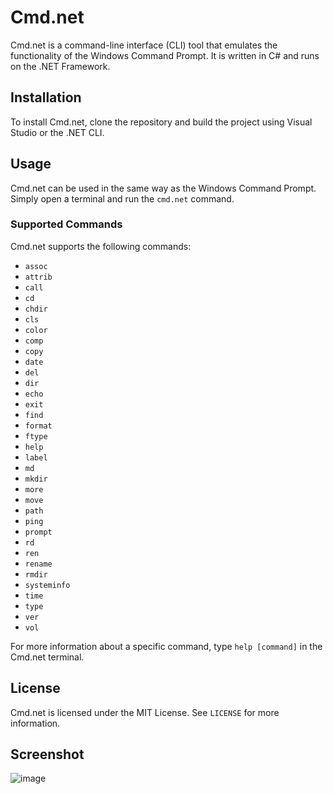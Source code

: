 # Cmd.net

Cmd.net is a command-line interface (CLI) tool that emulates the functionality of the Windows Command Prompt. It is written in C# and runs on the .NET Framework.

## Installation

To install Cmd.net, clone the repository and build the project using Visual Studio or the .NET CLI.

## Usage

Cmd.net can be used in the same way as the Windows Command Prompt. Simply open a terminal and run the `cmd.net` command.

### Supported Commands

Cmd.net supports the following commands:

- `assoc`
- `attrib`
- `call`
- `cd`
- `chdir`
- `cls`
- `color`
- `comp`
- `copy`
- `date`
- `del`
- `dir`
- `echo`
- `exit`
- `find`
- `format`
- `ftype`
- `help`
- `label`
- `md`
- `mkdir`
- `more`
- `move`
- `path`
- `ping`
- `prompt`
- `rd`
- `ren`
- `rename`
- `rmdir`
- `systeminfo`
- `time`
- `type`
- `ver`
- `vol`

For more information about a specific command, type `help [command]` in the Cmd.net terminal.

## License

Cmd.net is licensed under the MIT License. See `LICENSE` for more information.


## Screenshot

![image](https://user-images.githubusercontent.com/40364978/232568979-35dce38a-4f12-417a-8699-3dcc5d638531.png)

